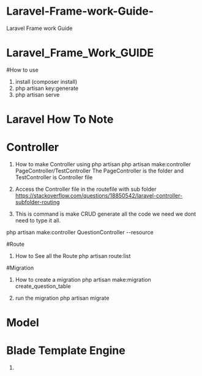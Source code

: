 # Laravel-Frame-work-Guide-
Laravel Frame work Guide 



# Laravel_Frame_Work_GUIDE

#How to use 
1. install  (composer install)
2. php artisan key:generate 
3. php artisan serve 




# Laravel How To Note 

# Controller  
1. How to make Controller using php artisan
php artisan make:controller PageController/TestController
The PageController is the folder and TestController is Controller file

2. Access the Controller file in the routefile with sub folder 
 https://stackoverflow.com/questions/18850542/laravel-controller-subfolder-routing


3. This is command is make CRUD generate all the code we need we dont need to type it all. 

php artisan make:controller QuestionController --resource


#Route

1. How to See all the Route 
php artisan route:list 



#Migration 

1. How to create a migration 
php artisan make:migration create_question_table

2. run the migration 
php artisan migrate 



# Model 


# Blade Template Engine 
1. 




